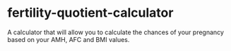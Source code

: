 # fertility-quotient-calculator
A calculator that will allow you to calculate the chances of your pregnancy based on your AMH, AFC and BMI values. 
